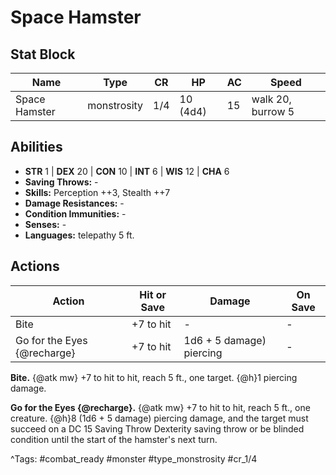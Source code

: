 # Space Hamster

## Stat Block

| Name | Type | CR | HP | AC | Speed |
|------|------|----|----|----|-------|
| Space Hamster | monstrosity | 1/4 | 10 (4d4) | 15 | walk 20, burrow 5 |

## Abilities

- **STR** 1 | **DEX** 20 | **CON** 10 | **INT** 6 | **WIS** 12 | **CHA** 6
- **Saving Throws:** -  
- **Skills:** Perception ++3, Stealth ++7  
- **Damage Resistances:** -  
- **Condition Immunities:** -  
- **Senses:** -  
- **Languages:** telepathy 5 ft.


## Actions

| Action | Hit or Save | Damage | On Save |
|--------|--------------|--------|----------|
| Bite | +7 to hit | - | - |
| Go for the Eyes {@recharge} | +7 to hit | 1d6 + 5 damage) piercing | - |

**Bite.** {@atk mw} +7 to hit to hit, reach 5 ft., one target. {@h}1 piercing damage.

**Go for the Eyes {@recharge}.** {@atk mw} +7 to hit to hit, reach 5 ft., one creature. {@h}8 (1d6 + 5 damage) piercing damage, and the target must succeed on a DC 15 Saving Throw Dexterity saving throw or be blinded condition until the start of the hamster's next turn.


^Tags: #combat_ready #monster #type_monstrosity #cr_1/4